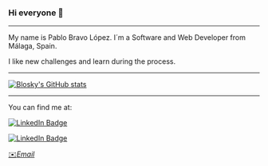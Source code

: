 ### Hi everyone 👋
---

My name is Pablo Bravo López. I´m a Software and Web Developer from Málaga, Spain.


I like new challenges and learn during the process.

---

[![Blosky's GitHub stats](https://github-readme-stats.vercel.app/api?username=blosky01&show_icons=true&theme=github_dark&count_private=true&include_all_commits=true)](https://github.com/blosky01/github-readme-stats)


---

You can find me at: 

[![LinkedIn Badge](https://img.shields.io/badge/LinkedIn-Profile-informational?style=flat&logo=linkedin&logoColor=white&color=0D76A8)](https://www.linkedin.com/in/pablo-bravo-lopez-404518231/)


[![LinkedIn Badge](https://img.shields.io/twitter/follow/01PabloBravo?style=social
)](https://twitter.com/01PabloBravo)

[✉️*Email*](mailto:bravo.lopezpablo01@#gmail.com)
